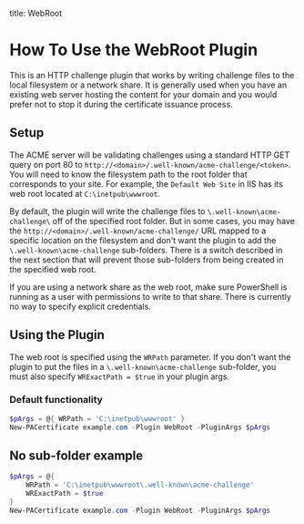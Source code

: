 title: WebRoot

# How To Use the WebRoot Plugin

This is an HTTP challenge plugin that works by writing challenge files to the local filesystem or a network share. It is generally used when you have an existing web server hosting the content for your domain and you would prefer not to stop it during the certificate issuance process.

## Setup

The ACME server will be validating challenges using a standard HTTP GET query on port 80 to `http://<domain>/.well-known/acme-challenge/<token>`. You will need to know the filesystem path to the root folder that corresponds to your site. For example, the `Default Web Site` in IIS has its web root located at `C:\inetpub\wwwroot`. 

By default, the plugin will write the challenge files to `\.well-known\acme-challenge\` off of the specified root folder. But in some cases, you may have the `http://<domain>/.well-known/acme-challenge/` URL mapped to a specific location on the filesystem and don't want the plugin to add the `\.well-known\acme-challenge` sub-folders. There is a switch described in the next section that will prevent those sub-folders from being created in the specified web root.

If you are using a network share as the web root, make sure PowerShell is running as a user with permissions to write to that share. There is currently no way to specify explicit credentials.

## Using the Plugin

The web root is specified using the `WRPath` parameter. If you don't want the plugin to put the files in a `\.well-known\acme-challenge` sub-folder, you must also specify `WRExactPath = $true` in your plugin args.

### Default functionality

```powershell
$pArgs = @{ WRPath = 'C:\inetpub\wwwroot' }
New-PACertificate example.com -Plugin WebRoot -PluginArgs $pArgs
```

## No sub-folder example

```powershell
$pArgs = @{
    WRPath = 'C:\inetpub\wwwroot\.well-known\acme-challenge'
    WRExactPath = $true
}
New-PACertificate example.com -Plugin WebRoot -PluginArgs $pArgs
```
